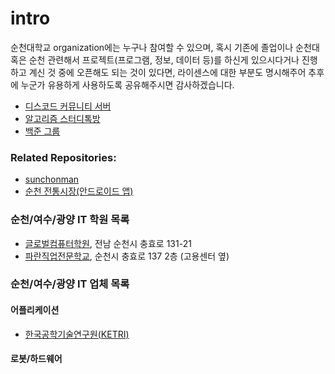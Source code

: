 # intro

순천대학교 organization에는 누구나 참여할 수 있으며, 혹시 기존에 졸업이나 순천대 혹은 순천 관련해서 프로젝트(프로그램, 정보, 데이터 등)를 하신게 있으시다거나 진행하고 계신 것 중에 오픈해도 되는 것이 있다면, 라이센스에 대한 부분도 명시해주어 추후에 누군가 유용하게 사용하도록 공유해주시면 감사하겠습니다.

- [디스코드 커뮤니티 서버](https://discord.gg/ttnekGH)
- [알고리즘 스터디톡방](https://open.kakao.com/o/gR8GvfN)
- [백준 그룹](https://www.acmicpc.net/group/1243)

### Related Repositories:
- [sunchonman](https://github.com/akrnsl32/sunchonman)
- [순천 전통시장(안드로이드 앱)](https://github.com/SangseonNa/sc_market)

### 순천/여수/광양 IT 학원 목록
- [글로벌컴퓨터학원](http://ghrd.kr), 전남 순천시 충효로 131-21
- [파란직업전문학교](https://paranhrd.blog.me), 순천시 충효로 137 2층 (고용센터 옆)

### 순천/여수/광양 IT 업체 목록

#### 어플리케이션
- [한국공학기술연구원(KETRI)](http://www.ketri.re.kr/ketri/)

#### 로봇/하드웨어
